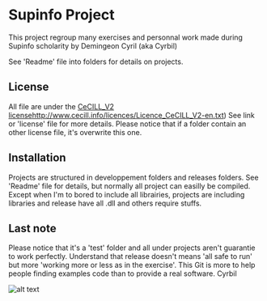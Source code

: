# Supinfo Project

This project regroup many exercises and personnal work made during Supinfo scholarity by Demingeon Cyril (aka Cyrbil)

See 'Readme' file into folders for details on projects.

## License
All file are under the [CeCILL_V2 license](http://the.echonest.com/)http://www.cecill.info/licences/Licence_CeCILL_V2-en.txt)
See link or 'license' file for more details.
Please notice that if a folder contain an other license file, it's overwrite this one.

## Installation
Projects are structured in developpement folders and releases folders.
See 'Readme' file for details, but normally all project can easilly be compiled.
Except when I'm to bored to include all librairies, projects are including libraries and release have all .dll and others require stuffs.

## Last note
Please notice that it's a 'test' folder and all under projects aren't guarantie to work perfectly.
Understand that release doesn't means 'all safe to run' but more 'working more or less as in the exercise'.
This Git is more to help people finding examples code than to provide a real software.
Cyrbil

![alt text](http://www.gravatar.com/avatar/67d04ae3dfdf060c4a2fa2dfea9b6b22.png?s=500 "Cyrbil")